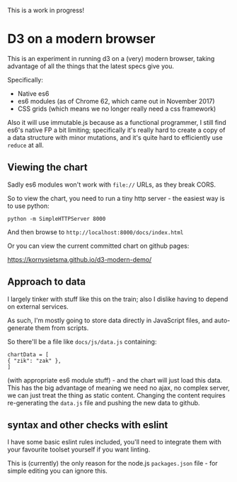 This is a work in progress!

# D3 on a modern browser

This is an experiment in running d3 on a (very) modern browser,
taking advantage of all the things that the latest specs
give you.

Specifically:

- Native es6
- es6 modules (as of Chrome 62, which came out in November 2017)
- CSS grids (which means we no longer really need a css framework)

Also it will use immutable.js because as a functional programmer,
I still find es6's native FP a bit limiting; specifically it's
really hard to create a copy of a data structure with minor
mutations, and it's quite hard to efficiently use `reduce` at all.

## Viewing the chart

Sadly es6 modules won't work with `file://` URLs, as they break
CORS.

So to view the chart, you need to run a tiny http server - the easiest way is to use python:

`python -m SimpleHTTPServer 8000`

And then browse to `http://localhost:8000/docs/index.html`

Or you can view the current committed chart on github pages:

https://kornysietsma.github.io/d3-modern-demo/

## Approach to data

I largely tinker with stuff like this on the train; also
I dislike having to depend on external services.

As such, I'm mostly going to store data directly in JavaScript
files, and auto-generate them from scripts.

So there'll be a file like `docs/js/data.js` containing:
```
chartData = [
{ "zik": "zak" },
]
```

(with appropriate es6 module stuff) - and the chart will just load this data.  This has the big advantage of meaning we need no ajax,
no complex server, we can just treat the thing as static content.
Changing the content requires re-generating the `data.js` file and
pushing the new data to github.

## syntax and other checks with eslint
I have some basic eslint rules included, you'll need to integrate them
with your favourite toolset yourself if you want linting.

This is (currently) the only reason for the node.js `packages.json` file - for simple
editing you can ignore this.
